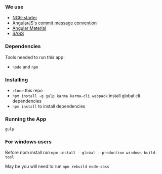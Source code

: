 ### We use
- [NG6-starter](https://github.com/AngularClass/NG6-starter)
- [AngularJS's commit message convention](https://github.com/angular/angular.js/blob/master/CONTRIBUTING.md#-git-commit-guidelines)
- [Angular Material](https://material.angularjs.org/latest/)
- [SASS](http://sass-lang.com/guide)

### Dependencies
Tools needed to run this app:
* `node` and `npm`

### Installing
* `clone` this repo
* `npm install -g gulp karma karma-cli webpack` install global cli dependencies
* `npm install` to install dependencies

### Running the App
`gulp`

### For windows users
Before npm install run
`npm install --global --production windows-build-tool`

May be you will need to run 
`npm rebuild node-sass`


